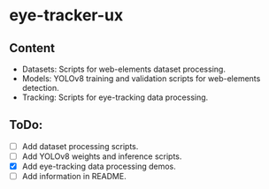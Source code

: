 # eye-tracker-ux

## Content

- Datasets: Scripts for web-elements dataset processing.
- Models: YOLOv8 training and validation scripts for web-elements detection.
- Tracking: Scripts for eye-tracking data processing.

## ToDo:

- [ ] Add dataset processing scripts.
- [ ] Add YOLOv8 weights and inference scripts.
- [x] Add eye-tracking data processing demos.
- [ ] Add information in README.
